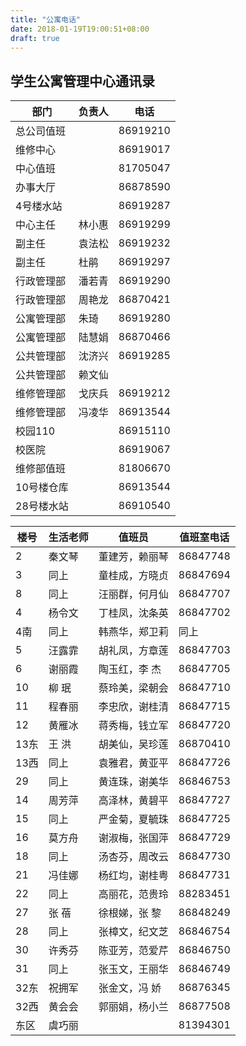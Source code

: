 ```yaml
---
title: "公寓电话"
date: 2018-01-19T19:00:51+08:00
draft: true
---
```


## 学生公寓管理中心通讯录

部门| 负责人|电话
----|-------|-------
总公司值班| |86919210
维修中心| |86919017
中心值班| |81705047
办事大厅| |86878590
4号楼水站| |86919287
中心主任|林小惠|86919299
副主任|袁法松|86919232
副主任|杜鹃|86919297
行政管理部|潘若青|86919290
行政管理部|周艳龙|86870421
公寓管理部|朱琦|86919280
公寓管理部|陆慧娟|86870466
公共管理部|沈济兴|86919285
公共管理部|赖文仙| 
维修管理部|戈庆兵|86919212
维修管理部|冯凌华|86913544
校园110| |86915110
校医院| |86919067
维修部值班| |81806670
10号楼仓库| |86913544
28号楼水站| |86910540


楼号|生活老师| 值班员       | 值班室电话
---|--------|-------------|----------
2  | 秦文琴 | 董建芳，赖丽琴| 86847748
3  | 同上   | 童桂成，方晓贞| 86847694
8  | 同上   | 汪丽群，何月仙| 86847707
4  | 杨令文 |丁桂凤，沈条英 | 86847702
4南| 同上   |韩燕华，郑卫莉 | 同上
5  | 汪露霏 |胡礼凤，方章莲 | 86847703
6  | 谢丽霞 |陶玉红，李 杰  | 86847705
10 | 柳 珉  |蔡玲美，梁朝会 | 86847710
11 | 程春丽 |李忠欣，谢桂清 | 86847715
12 | 黄雁冰 |蒋秀梅，钱立军 | 86847720
13东| 王 洪 |胡美仙，吴珍莲 | 86870410
13西| 同上  |袁雅君，黄亚平 | 86847726
29  | 同上  |黄连珠，谢美华 | 86846753
14 | 周芳萍 |高泽林，黄碧平 | 86847727
15 | 同上   |严金菊，夏毓珠 | 86847725
16 | 莫方舟 |谢淑梅，张国萍 | 86847729
18 | 同上   |汤杏芬，周改云 | 86847730
21 | 冯佳娜 |杨红均，谢桂粤 | 86847731
22 | 同上   |高丽花，范贵玲 | 88283451
27 | 张 蓓  |徐根娣，张 黎  | 86848249
28 | 同上   |张樟文，纪文芝 | 86846754
30 |许秀芬  |陈亚芳，范爱芹 | 86846750
31 |同上    |张玉文，王丽华 | 86846749
32东| 祝拥军|张金文，冯 娇  | 86876345
32西| 黄会会|郭丽娟，杨小兰 | 86877508
东区| 虞巧丽 |             | 81394301
